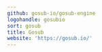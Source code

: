 ```yaml
---
github: gosub-io/gosub-engine
logohandle: gosubio
sort: gosub
title: Gosub
website: 'https://gosub.io/'
---
```

